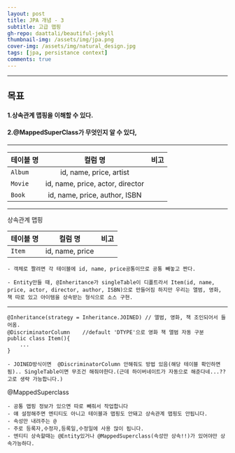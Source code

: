 ```yaml
---
layout: post
title: JPA 개념 - 3
subtitle: 고급 맵핑
gh-repo: daattali/beautiful-jekyll
thumbnail-img: /assets/img/jpa.png
cover-img: /assets/img/natural_design.jpg
tags: [jpa, persistance context]
comments: true
---
```


___
## 목표

#### 1.상속관계 맵핑을 이해할 수 있다.
#### 2.@MappedSuperClass가 무엇인지 알 수 있다,
___

| 테이블 명 | 컬럼 명 | 비고 |
|---|:---:|---:|
| `Album` | id, name, price, artist |  |
| `Movie` | id, name, price, actor, director |  |
| `Book` | id, name, price, author, ISBN |  |

___

상속관계 맵핑


| 테이블 명 | 컬럼 명 | 비고 |
|---|:---:|---:|
| `Item` | id, name, price|  |

	- 객체로 짤려면 각 테이블에 id, name, price공통이므로 공통 빼놓고 짠다.

	- Entity만들 때, @Inheritance가 singleTable이 디폴트라서 Item(id, name, price, actor, director, author, ISBN)으로 만들어짐 하지만 우리는 앨범, 영화, 책 따로 있고 아이템을 상속받는 형식으로 소스 구현.
___

```
@Inheritance(strategy = Inheritance.JOINED)	// 앨범, 영화, 책 조인되어서 들어옴.
@DiscriminatorColumn	//default 'DTYPE'으로 영화 책 앨범 자동 구분
public class Item(){
	...
} 
```

	- JOINED방식이면  @DiscriminatorColumn 안해줘도 방법 있음(해당 테이블 확인하면 됨).. SingleTable이면 무조건 해줘야한다.(근데 하이버네이트가 자동으로 해준다네...?? 고로 생략 가능합니다.)

@MappedSuperclass

	- 공통 맵핑 정보가 있으면 따로 빼줘서 작업합니다
	- 얘 설정해주면 엔티티도 아니고 테이블과 맵핑도 안돼고 상속관계 맵핑도 안됩니다.
	- 속성만 내려주는 @
	- 주로 등록자,수정자,등록일,수정일에 사용 많이 됩니다.
	- 엔티티 상속할때는 @Entity있거나 @MappedSuperclass(속성만 상속!!)가 있어야만 상속가능하다.